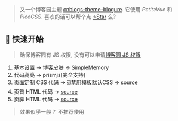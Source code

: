 > 又一个博客园主题 [cnblogs-theme-blogure](https://github.com/xnuc/cnblogs-theme-blogure). 它使用 *PetiteVue* 和 *PicoCSS*. 喜欢的话可以帮个点 [⭐Star](https://github.com/xnuc/cnblogs-theme-blogure) 么?

## 🚀 快速开始

> 确保博客园有 JS 权限, 没有可以申请[博客园 JS 权限](https://i.cnblogs.com/settings)

1. 基本设置 -> 博客皮肤 -> SimpleMemory
2. 代码高亮 -> prismjs[完全支持]
3. 页面定制 CSS 代码 -> ☑️禁用模板默认CSS -> [source](https://files.cnblogs.com/files/blogs/707675/custom@latest.css)
4. 页首 HTML 代码 -> [source](https://files.cnblogs.com/files/blogs/707675/page_begin@latest.html.js)
5. 页脚 HTML 代码 -> [source](https://files.cnblogs.com/files/blogs/707675/page_end@latest.html.js)

> 效果似乎一般？ 不推荐使用
